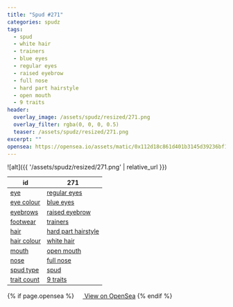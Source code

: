 ```yaml
---
title: "Spud #271"
categories: spudz
tags:
  - spud
  - white hair
  - trainers
  - blue eyes
  - regular eyes
  - raised eyebrow
  - full nose
  - hard part hairstyle
  - open mouth
  - 9 traits
header:
  overlay_image: /assets/spudz/resized/271.png
  overlay_filter: rgba(0, 0, 0, 0.5)
  teaser: /assets/spudz/resized/271.png
excerpt: ""
opensea: https://opensea.io/assets/matic/0x112d18c861d401b3145d39236bf149f01e18beed/271
---
```

![alt]({{ '/assets/spudz/resized/271.png' | relative_url }})

| id | 271 |
|-|-|
| <a href="/traits/eye/#trait-type">eye</a> | <a href="/traits/eye/regular-eyes/1/#trait">regular eyes</a> |
| <a href="/traits/eye-colour/#trait-type">eye colour</a> | <a href="/traits/eye-colour/blue-eyes/1/#trait">blue eyes</a> |
| <a href="/traits/eyebrows/#trait-type">eyebrows</a> | <a href="/traits/eyebrows/raised-eyebrow/1/#trait">raised eyebrow</a> |
| <a href="/traits/footwear/#trait-type">footwear</a> | <a href="/traits/footwear/trainers/1/#trait">trainers</a> |
| <a href="/traits/hair/#trait-type">hair</a> | <a href="/traits/hair/hard-part-hairstyle/1/#trait">hard part hairstyle</a> |
| <a href="/traits/hair-colour/#trait-type">hair colour</a> | <a href="/traits/hair-colour/white-hair/1/#trait">white hair</a> |
| <a href="/traits/mouth/#trait-type">mouth</a> | <a href="/traits/mouth/open-mouth/1/#trait">open mouth</a> |
| <a href="/traits/nose/#trait-type">nose</a> | <a href="/traits/nose/full-nose/1/#trait">full nose</a> |
| <a href="/traits/spud-type/#trait-type">spud type</a> | <a href="/traits/spud-type/spud/1/#trait">spud</a> |
| <a href="/traits/trait-count/#trait-type">trait count</a> | <a href="/traits/trait-count/9-traits/1/#trait">9 traits</a> |

{% if page.opensea %}
<a href="{{page.opensea}}" class="btn btn--info" onclick="window.open(this.href, '_blank'); return false;"><img src="/assets/images/opensea.svg" width="16px"><span>  View on OpenSea</span></a>
{% endif %}
